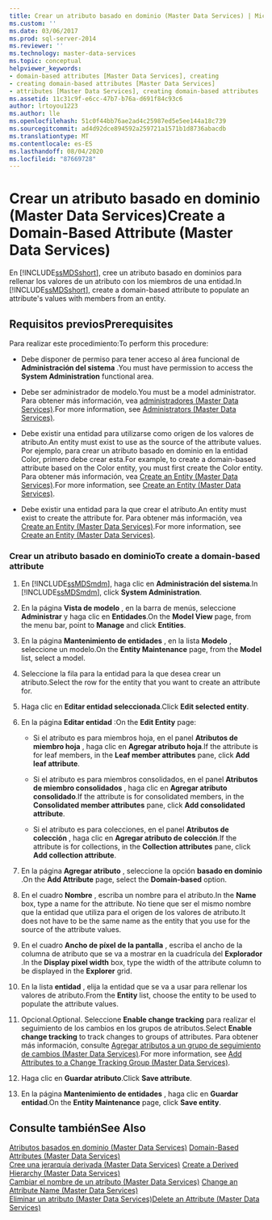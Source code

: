 ```yaml
---
title: Crear un atributo basado en dominio (Master Data Services) | Microsoft Docs
ms.custom: ''
ms.date: 03/06/2017
ms.prod: sql-server-2014
ms.reviewer: ''
ms.technology: master-data-services
ms.topic: conceptual
helpviewer_keywords:
- domain-based attributes [Master Data Services], creating
- creating domain-based attributes [Master Data Services]
- attributes [Master Data Services], creating domain-based attributes
ms.assetid: 11c31c9f-e6cc-47b7-b76a-d691f84c93c6
author: lrtoyou1223
ms.author: lle
ms.openlocfilehash: 51c0f44bb76ae2ad4c25987ed5e5ee144a18c739
ms.sourcegitcommit: ad4d92dce894592a259721a1571b1d8736abacdb
ms.translationtype: MT
ms.contentlocale: es-ES
ms.lasthandoff: 08/04/2020
ms.locfileid: "87669728"
---
```

# <a name="create-a-domain-based-attribute-master-data-services"></a><span data-ttu-id="715b6-102">Crear un atributo basado en dominio (Master Data Services)</span><span class="sxs-lookup"><span data-stu-id="715b6-102">Create a Domain-Based Attribute (Master Data Services)</span></span>
  <span data-ttu-id="715b6-103">En [!INCLUDE[ssMDSshort](../includes/ssmdsshort-md.md)], cree un atributo basado en dominios para rellenar los valores de un atributo con los miembros de una entidad.</span><span class="sxs-lookup"><span data-stu-id="715b6-103">In [!INCLUDE[ssMDSshort](../includes/ssmdsshort-md.md)], create a domain-based attribute to populate an attribute's values with members from an entity.</span></span>  
  
## <a name="prerequisites"></a><span data-ttu-id="715b6-104">Requisitos previos</span><span class="sxs-lookup"><span data-stu-id="715b6-104">Prerequisites</span></span>  
 <span data-ttu-id="715b6-105">Para realizar este procedimiento:</span><span class="sxs-lookup"><span data-stu-id="715b6-105">To perform this procedure:</span></span>  
  
-   <span data-ttu-id="715b6-106">Debe disponer de permiso para tener acceso al área funcional de **Administración del sistema** .</span><span class="sxs-lookup"><span data-stu-id="715b6-106">You must have permission to access the **System Administration** functional area.</span></span>  
  
-   <span data-ttu-id="715b6-107">Debe ser administrador de modelo.</span><span class="sxs-lookup"><span data-stu-id="715b6-107">You must be a model administrator.</span></span> <span data-ttu-id="715b6-108">Para obtener más información, vea [administradores &#40;Master Data Services&#41;](administrators-master-data-services.md).</span><span class="sxs-lookup"><span data-stu-id="715b6-108">For more information, see [Administrators &#40;Master Data Services&#41;](administrators-master-data-services.md).</span></span>  
  
-   <span data-ttu-id="715b6-109">Debe existir una entidad para utilizarse como origen de los valores de atributo.</span><span class="sxs-lookup"><span data-stu-id="715b6-109">An entity must exist to use as the source of the attribute values.</span></span> <span data-ttu-id="715b6-110">Por ejemplo, para crear un atributo basado en dominio en la entidad Color, primero debe crear esta.</span><span class="sxs-lookup"><span data-stu-id="715b6-110">For example, to create a domain-based attribute based on the Color entity, you must first create the Color entity.</span></span> <span data-ttu-id="715b6-111">Para obtener más información, vea [Create an Entity &#40;Master Data Services&#41;](../../2014/master-data-services/create-an-entity-master-data-services.md).</span><span class="sxs-lookup"><span data-stu-id="715b6-111">For more information, see [Create an Entity &#40;Master Data Services&#41;](../../2014/master-data-services/create-an-entity-master-data-services.md).</span></span>  
  
-   <span data-ttu-id="715b6-112">Debe existir una entidad para la que crear el atributo.</span><span class="sxs-lookup"><span data-stu-id="715b6-112">An entity must exist to create the attribute for.</span></span> <span data-ttu-id="715b6-113">Para obtener más información, vea [Create an Entity &#40;Master Data Services&#41;](../../2014/master-data-services/create-an-entity-master-data-services.md).</span><span class="sxs-lookup"><span data-stu-id="715b6-113">For more information, see [Create an Entity &#40;Master Data Services&#41;](../../2014/master-data-services/create-an-entity-master-data-services.md).</span></span>  
  
### <a name="to-create-a-domain-based-attribute"></a><span data-ttu-id="715b6-114">Crear un atributo basado en dominio</span><span class="sxs-lookup"><span data-stu-id="715b6-114">To create a domain-based attribute</span></span>  
  
1.  <span data-ttu-id="715b6-115">En [!INCLUDE[ssMDSmdm](../includes/ssmdsmdm-md.md)], haga clic en **Administración del sistema**.</span><span class="sxs-lookup"><span data-stu-id="715b6-115">In [!INCLUDE[ssMDSmdm](../includes/ssmdsmdm-md.md)], click **System Administration**.</span></span>  
  
2.  <span data-ttu-id="715b6-116">En la página **Vista de modelo** , en la barra de menús, seleccione **Administrar** y haga clic en **Entidades**.</span><span class="sxs-lookup"><span data-stu-id="715b6-116">On the **Model View** page, from the menu bar, point to **Manage** and click **Entities**.</span></span>  
  
3.  <span data-ttu-id="715b6-117">En la página **Mantenimiento de entidades** , en la lista **Modelo** , seleccione un modelo.</span><span class="sxs-lookup"><span data-stu-id="715b6-117">On the **Entity Maintenance** page, from the **Model** list, select a model.</span></span>  
  
4.  <span data-ttu-id="715b6-118">Seleccione la fila para la entidad para la que desea crear un atributo.</span><span class="sxs-lookup"><span data-stu-id="715b6-118">Select the row for the entity that you want to create an attribute for.</span></span>  
  
5.  <span data-ttu-id="715b6-119">Haga clic en **Editar entidad seleccionada**.</span><span class="sxs-lookup"><span data-stu-id="715b6-119">Click **Edit selected entity**.</span></span>  
  
6.  <span data-ttu-id="715b6-120">En la página **Editar entidad** :</span><span class="sxs-lookup"><span data-stu-id="715b6-120">On the **Edit Entity** page:</span></span>  
  
    -   <span data-ttu-id="715b6-121">Si el atributo es para miembros hoja, en el panel **Atributos de miembro hoja** , haga clic en **Agregar atributo hoja**.</span><span class="sxs-lookup"><span data-stu-id="715b6-121">If the attribute is for leaf members, in the **Leaf member attributes** pane, click **Add leaf attribute**.</span></span>  
  
    -   <span data-ttu-id="715b6-122">Si el atributo es para miembros consolidados, en el panel **Atributos de miembro consolidados** , haga clic en **Agregar atributo consolidado**.</span><span class="sxs-lookup"><span data-stu-id="715b6-122">If the attribute is for consolidated members, in the **Consolidated member attributes** pane, click **Add consolidated attribute**.</span></span>  
  
    -   <span data-ttu-id="715b6-123">Si el atributo es para colecciones, en el panel **Atributos de colección** , haga clic en **Agregar atributo de colección**.</span><span class="sxs-lookup"><span data-stu-id="715b6-123">If the attribute is for collections, in the **Collection attributes** pane, click **Add collection attribute**.</span></span>  
  
7.  <span data-ttu-id="715b6-124">En la página **Agregar atributo** , seleccione la opción **basado en dominio** .</span><span class="sxs-lookup"><span data-stu-id="715b6-124">On the **Add Attribute** page, select the **Domain-based** option.</span></span>  
  
8.  <span data-ttu-id="715b6-125">En el cuadro **Nombre** , escriba un nombre para el atributo.</span><span class="sxs-lookup"><span data-stu-id="715b6-125">In the **Name** box, type a name for the attribute.</span></span> <span data-ttu-id="715b6-126">No tiene que ser el mismo nombre que la entidad que utiliza para el origen de los valores de atributo.</span><span class="sxs-lookup"><span data-stu-id="715b6-126">It does not have to be the same name as the entity that you use for the source of the attribute values.</span></span>  
  
9. <span data-ttu-id="715b6-127">En el cuadro **Ancho de píxel de la pantalla** , escriba el ancho de la columna de atributo que se va a mostrar en la cuadrícula del **Explorador** .</span><span class="sxs-lookup"><span data-stu-id="715b6-127">In the **Display pixel width** box, type the width of the attribute column to be displayed in the **Explorer** grid.</span></span>  
  
10. <span data-ttu-id="715b6-128">En la lista **entidad** , elija la entidad que se va a usar para rellenar los valores de atributo.</span><span class="sxs-lookup"><span data-stu-id="715b6-128">From the **Entity** list, choose the entity to be used to populate the attribute values.</span></span>  
  
11. <span data-ttu-id="715b6-129">Opcional.</span><span class="sxs-lookup"><span data-stu-id="715b6-129">Optional.</span></span> <span data-ttu-id="715b6-130">Seleccione **Enable change tracking** para realizar el seguimiento de los cambios en los grupos de atributos.</span><span class="sxs-lookup"><span data-stu-id="715b6-130">Select **Enable change tracking** to track changes to groups of attributes.</span></span> <span data-ttu-id="715b6-131">Para obtener más información, consulte [Agregar atributos a un grupo de seguimiento de cambios &#40;Master Data Services&#41;](../../2014/master-data-services/add-attributes-to-a-change-tracking-group-master-data-services.md).</span><span class="sxs-lookup"><span data-stu-id="715b6-131">For more information, see [Add Attributes to a Change Tracking Group &#40;Master Data Services&#41;](../../2014/master-data-services/add-attributes-to-a-change-tracking-group-master-data-services.md).</span></span>  
  
12. <span data-ttu-id="715b6-132">Haga clic en **Guardar atributo**.</span><span class="sxs-lookup"><span data-stu-id="715b6-132">Click **Save attribute**.</span></span>  
  
13. <span data-ttu-id="715b6-133">En la página **Mantenimiento de entidades** , haga clic en **Guardar entidad**.</span><span class="sxs-lookup"><span data-stu-id="715b6-133">On the **Entity Maintenance** page, click **Save entity**.</span></span>  
  
## <a name="see-also"></a><span data-ttu-id="715b6-134">Consulte también</span><span class="sxs-lookup"><span data-stu-id="715b6-134">See Also</span></span>  
 <span data-ttu-id="715b6-135">[Atributos basados en dominio &#40;Master Data Services&#41;](../../2014/master-data-services/domain-based-attributes-master-data-services.md) </span><span class="sxs-lookup"><span data-stu-id="715b6-135">[Domain-Based Attributes &#40;Master Data Services&#41;](../../2014/master-data-services/domain-based-attributes-master-data-services.md) </span></span>  
 <span data-ttu-id="715b6-136">[Cree una jerarquía derivada &#40;Master Data Services&#41;](../../2014/master-data-services/create-a-derived-hierarchy-master-data-services.md) </span><span class="sxs-lookup"><span data-stu-id="715b6-136">[Create a Derived Hierarchy &#40;Master Data Services&#41;](../../2014/master-data-services/create-a-derived-hierarchy-master-data-services.md) </span></span>  
 <span data-ttu-id="715b6-137">[Cambiar el nombre de un atributo &#40;Master Data Services&#41;](change-an-attribute-name-and-data-type-master-data-services.md) </span><span class="sxs-lookup"><span data-stu-id="715b6-137">[Change an Attribute Name &#40;Master Data Services&#41;](change-an-attribute-name-and-data-type-master-data-services.md) </span></span>  
 [<span data-ttu-id="715b6-138">Eliminar un atributo &#40;Master Data Services&#41;</span><span class="sxs-lookup"><span data-stu-id="715b6-138">Delete an Attribute &#40;Master Data Services&#41;</span></span>](../../2014/master-data-services/delete-an-attribute-master-data-services.md)  
  
  
